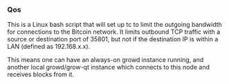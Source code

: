 ### Qos ###

This is a Linux bash script that will set up tc to limit the outgoing bandwidth for connections to the Bitcoin network. It limits outbound TCP traffic with a source or destination port of 35801, but not if the destination IP is within a LAN (defined as 192.168.x.x).

This means one can have an always-on growd instance running, and another local growd/grow-qt instance which connects to this node and receives blocks from it.
